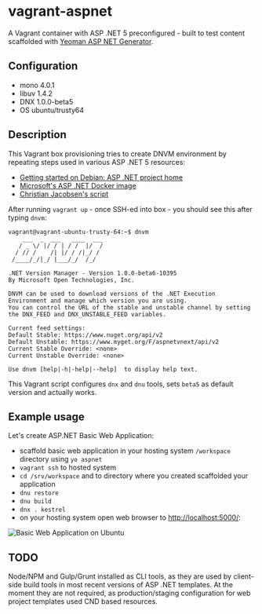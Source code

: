 # vagrant-aspnet
A Vagrant container with ASP .NET 5 preconfigured - built to test content scaffolded with [Yeoman ASP NET Generator](https://www.npmjs.com/package/generator-aspnet).

## Configuration

- mono 4.0.1
- libuv 1.4.2
- DNX 1.0.0-beta5
- OS ubuntu/trusty64

## Description

This Vagrant box provisioning tries to create DNVM environment by repeating steps used in various ASP .NET 5 resources:

- [Getting started on Debian: ASP .NET project home](https://github.com/aspnet/Home/blob/dev/GettingStartedDeb.md)
- [Microsoft's ASP .NET Docker image](https://github.com/aspnet/aspnet-docker)
- [Christian Jacobsen's script](https://gist.github.com/chribben/dd0bb057a43f49dc1b5f)

After running `vagrant up` - once SSH-ed into box - you should see this after typing `dnvm`:
```
vagrant@vagrant-ubuntu-trusty-64:~$ dnvm
    ___  _  ___   ____  ___
   / _ \/ |/ / | / /  |/  /
  / // /    /| |/ / /|_/ /
 /____/_/|_/ |___/_/  /_/  

.NET Version Manager - Version 1.0.0-beta6-10395
By Microsoft Open Technologies, Inc.

DNVM can be used to download versions of the .NET Execution Environment and manage which version you are using.
You can control the URL of the stable and unstable channel by setting the DNX_FEED and DNX_UNSTABLE_FEED variables.

Current feed settings:
Default Stable: https://www.nuget.org/api/v2
Default Unstable: https://www.myget.org/F/aspnetvnext/api/v2
Current Stable Override: <none>
Current Unstable Override: <none>

Use dnvm [help|-h|-help|--help]  to display help text.
```

This Vagrant script configures `dnx` and `dnu` tools, sets `beta5` as default version and actually works.

## Example usage

Let's create ASP.NET Basic Web Application:
- scaffold basic web application in your hosting system `/workspace` directory using `yo aspnet`
- `vagrant ssh` to hosted system
- `cd /srv/workspace` and to directory where you created scaffolded your application
- `dnu restore`
- `dnu build`
- `dnx . kestrel`
- on your hosting system open web browser to [http://localhost:5000/](http://localhost:5000/):

![Basic Web Application on Ubuntu](https://cloud.githubusercontent.com/assets/14539/8512956/e6c76066-2358-11e5-9882-edc1cca1b072.png)

## TODO
Node/NPM and Gulp/Grunt installed as CLI tools, as they are used by client-side build tools in most recent versions of ASP .NET templates. At the moment they are not required, as production/staging configuration for web project templates used CND based resources.
